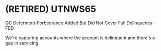 # (RETIRED) UTNWS65
QC Deferment-Forbearance Added But Did Not Cover Full Delinquency - FED

We're capturing accounts where the account is delinquent and there's a gap in servicing.
